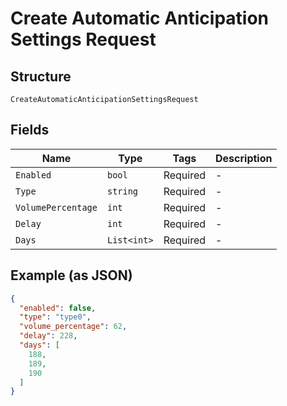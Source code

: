 
# Create Automatic Anticipation Settings Request

## Structure

`CreateAutomaticAnticipationSettingsRequest`

## Fields

| Name | Type | Tags | Description |
|  --- | --- | --- | --- |
| `Enabled` | `bool` | Required | - |
| `Type` | `string` | Required | - |
| `VolumePercentage` | `int` | Required | - |
| `Delay` | `int` | Required | - |
| `Days` | `List<int>` | Required | - |

## Example (as JSON)

```json
{
  "enabled": false,
  "type": "type0",
  "volume_percentage": 62,
  "delay": 228,
  "days": [
    188,
    189,
    190
  ]
}
```

